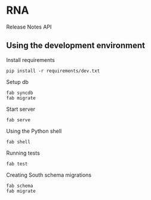 RNA
===

Release Notes API

Using the development environment
---------------------------------
Install requirements

    pip install -r requirements/dev.txt

Setup db

    fab syncdb
    fab migrate

Start server

    fab serve

Using the Python shell

    fab shell

Running tests

    fab test

Creating South schema migrations

    fab schema
    fab migrate
